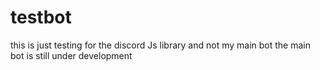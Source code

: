 # testbot
this is just testing for the discord Js library and not my main bot 
the main bot is still under development